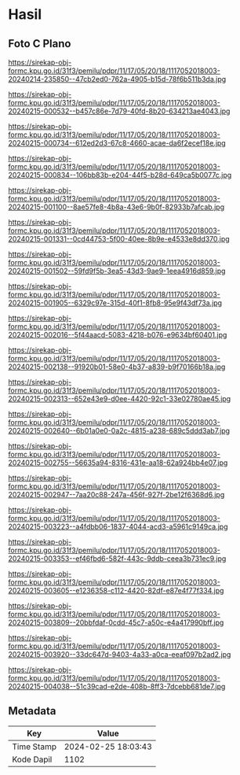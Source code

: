 # Hasil

## Foto C Plano

https://sirekap-obj-formc.kpu.go.id/31f3/pemilu/pdpr/11/17/05/20/18/1117052018003-20240214-235850--47cb2ed0-762a-4905-b15d-78f6b511b3da.jpg

https://sirekap-obj-formc.kpu.go.id/31f3/pemilu/pdpr/11/17/05/20/18/1117052018003-20240215-000532--b457c86e-7d79-40fd-8b20-634213ae4043.jpg

https://sirekap-obj-formc.kpu.go.id/31f3/pemilu/pdpr/11/17/05/20/18/1117052018003-20240215-000734--612ed2d3-67c8-4660-acae-da6f2ecef18e.jpg

https://sirekap-obj-formc.kpu.go.id/31f3/pemilu/pdpr/11/17/05/20/18/1117052018003-20240215-000834--106bb83b-e204-44f5-b28d-649ca5b0077c.jpg

https://sirekap-obj-formc.kpu.go.id/31f3/pemilu/pdpr/11/17/05/20/18/1117052018003-20240215-001100--8ae57fe8-4b8a-43e6-9b0f-82933b7afcab.jpg

https://sirekap-obj-formc.kpu.go.id/31f3/pemilu/pdpr/11/17/05/20/18/1117052018003-20240215-001331--0cd44753-5f00-40ee-8b9e-e4533e8dd370.jpg

https://sirekap-obj-formc.kpu.go.id/31f3/pemilu/pdpr/11/17/05/20/18/1117052018003-20240215-001502--59fd9f5b-3ea5-43d3-9ae9-1eea4916d859.jpg

https://sirekap-obj-formc.kpu.go.id/31f3/pemilu/pdpr/11/17/05/20/18/1117052018003-20240215-001905--6329c97e-315d-40f1-8fb8-95e9f43df73a.jpg

https://sirekap-obj-formc.kpu.go.id/31f3/pemilu/pdpr/11/17/05/20/18/1117052018003-20240215-002016--5f44aacd-5083-4218-b076-e9634bf60401.jpg

https://sirekap-obj-formc.kpu.go.id/31f3/pemilu/pdpr/11/17/05/20/18/1117052018003-20240215-002138--91920b01-58e0-4b37-a839-b9f70166b18a.jpg

https://sirekap-obj-formc.kpu.go.id/31f3/pemilu/pdpr/11/17/05/20/18/1117052018003-20240215-002313--652e43e9-d0ee-4420-92c1-33e02780ae45.jpg

https://sirekap-obj-formc.kpu.go.id/31f3/pemilu/pdpr/11/17/05/20/18/1117052018003-20240215-002640--6b01a0e0-0a2c-4815-a238-689c5ddd3ab7.jpg

https://sirekap-obj-formc.kpu.go.id/31f3/pemilu/pdpr/11/17/05/20/18/1117052018003-20240215-002755--56635a94-8316-431e-aa18-62a924bb4e07.jpg

https://sirekap-obj-formc.kpu.go.id/31f3/pemilu/pdpr/11/17/05/20/18/1117052018003-20240215-002947--7aa20c88-247a-456f-927f-2be12f6368d6.jpg

https://sirekap-obj-formc.kpu.go.id/31f3/pemilu/pdpr/11/17/05/20/18/1117052018003-20240215-003223--a4fdbb06-1837-4044-acd3-a5961c9149ca.jpg

https://sirekap-obj-formc.kpu.go.id/31f3/pemilu/pdpr/11/17/05/20/18/1117052018003-20240215-003353--ef46fbd6-582f-443c-9ddb-ceea3b731ec9.jpg

https://sirekap-obj-formc.kpu.go.id/31f3/pemilu/pdpr/11/17/05/20/18/1117052018003-20240215-003605--e1236358-c112-4420-82df-e87e4f77f334.jpg

https://sirekap-obj-formc.kpu.go.id/31f3/pemilu/pdpr/11/17/05/20/18/1117052018003-20240215-003809--20bbfdaf-0cdd-45c7-a50c-e4a417990bff.jpg

https://sirekap-obj-formc.kpu.go.id/31f3/pemilu/pdpr/11/17/05/20/18/1117052018003-20240215-003920--33dc647d-9403-4a33-a0ca-eeaf097b2ad2.jpg

https://sirekap-obj-formc.kpu.go.id/31f3/pemilu/pdpr/11/17/05/20/18/1117052018003-20240215-004038--51c39cad-e2de-408b-8ff3-7dcebb681de7.jpg


## Metadata

| Key        | Value               |
| ---------- | ------------------- |
| Time Stamp | 2024-02-25 18:03:43 |
| Kode Dapil | 1102                |



